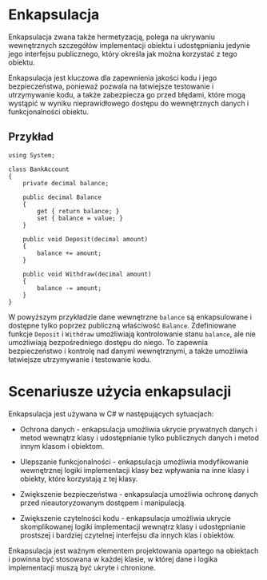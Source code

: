# Enkapsulacja

Enkapsulacja zwana także hermetyzacją, polega na ukrywaniu wewnętrznych szczegółów implementacji obiektu i udostępnianiu jedynie jego interfejsu publicznego, który określa jak można korzystać z tego obiektu.

Enkapsulacja jest kluczowa dla zapewnienia jakości kodu i jego bezpieczeństwa, ponieważ pozwala na łatwiejsze testowanie i utrzymywanie kodu, a także zabezpiecza go przed błędami, które mogą wystąpić w wyniku nieprawidłowego dostępu do wewnętrznych danych i funkcjonalności obiektu.

## Przykład

```
using System;

class BankAccount
{
    private decimal balance;

    public decimal Balance
    {
        get { return balance; }
        set { balance = value; }
    }

    public void Deposit(decimal amount)
    {
        balance += amount;
    }

    public void Withdraw(decimal amount)
    {
        balance -= amount;
    }
}
```

W powyższym przykładzie dane wewnętrzne `balance` są enkapsulowane i dostępne tylko poprzez publiczną właściwość `Balance`. Zdefiniowane funkcje `Deposit` i `Withdraw` umożliwiają kontrolowanie stanu `balance`, ale nie umożliwiają bezpośredniego dostępu do niego. To zapewnia bezpieczeństwo i kontrolę nad danymi wewnętrznymi, a także umożliwia łatwiejsze utrzymywanie i testowanie kodu.



# Scenariusze użycia enkapsulacji

Enkapsulacja jest używana w C# w następujących sytuacjach:

- Ochrona danych - enkapsulacja umożliwia ukrycie prywatnych danych i metod wewnątrz klasy i udostępnianie tylko publicznych danych i metod innym klasom i obiektom.

- Ulepszanie funkcjonalności - enkapsulacja umożliwia modyfikowanie wewnętrznej logiki implementacji klasy bez wpływania na inne klasy i obiekty, które korzystają z tej klasy.

- Zwiększenie bezpieczeństwa - enkapsulacja umożliwia ochronę danych przed nieautoryzowanym dostępem i manipulacją.

- Zwiększenie czytelności kodu - enkapsulacja umożliwia ukrycie skomplikowanej logiki implementacji wewnątrz klasy i udostępnianie prostszej i bardziej czytelnej interfejsu dla innych klas i obiektów.

Enkapsulacja jest ważnym elementem projektowania opartego na obiektach i powinna być stosowana w każdej klasie, w której dane i logika implementacji muszą być ukryte i chronione.